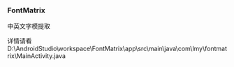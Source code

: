 ### FontMatrix
中英文字模提取

详情请看D:\AndroidStudio\workspace\FontMatrix\app\src\main\java\com\lmy\fontmatrix\MainActivity.java
